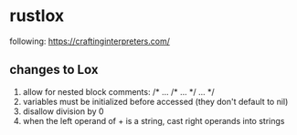 # rustlox

following: https://craftinginterpreters.com/

## changes to Lox
1. allow for nested block comments: /* ... /* ... */ ... */
1. variables must be initialized before accessed (they don't default to nil)
1. disallow division by 0
1. when the left operand of + is a string, cast right operands into strings
